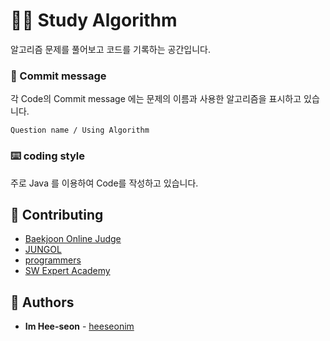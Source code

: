 # :woman_technologist: Study Algorithm

알고리즘 문제를 풀어보고 코드를 기록하는 공간입니다.

### :speech_balloon: Commit message

각 Code의 Commit message 에는 문제의 이름과 사용한 알고리즘을 표시하고 있습니다.

```
Question name / Using Algorithm
```

### :keyboard: coding style

주로 Java 를 이용하여 Code를 작성하고 있습니다.

## :gift: Contributing

* [Baekjoon Online Judge](https://www.acmicpc.net/)
* [JUNGOL](http://www.jungol.co.kr/)
* [programmers](https://programmers.co.kr/)
* [SW Expert Academy](https://swexpertacademy.com/main/main.do)

## :smiling_face_with_three_hearts: Authors

* **Im Hee-seon** - [heeseonim](https://github.com/heeseonim)
